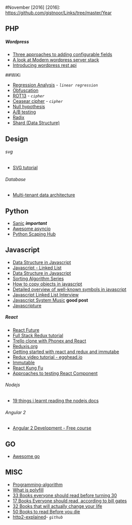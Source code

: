#November [2016]
[2016]: https://github.com/gistnoor/Links/tree/master/Year

## PHP

##### Wordpress
* [Three approaches to adding configurable fields](https://www.smashingmagazine.com/2016/04/three-approaches-to-adding-configurable-fields-to-your-plugin/ "Smashing Magazine")
* [A look at Modern wordpress server stack](https://www.smashingmagazine.com/2016/05/modern-wordpress-server-stack/ "Smashing Magazine")
* [Introducing wordpress rest api](https://code.tutsplus.com/tutorials/introducing-the-wp-rest-api--cms-24533 "tutsplus.com")

##WiKi

* [Regression Analysis](https://en.wikipedia.org/wiki/Regression_analysis) - *`linear regression`*
* [Obfuscation](https://en.wikipedia.org/wiki/Obfuscation_(software))
* [ROT13](https://en.wikipedia.org/wiki/ROT13) - *`cipher`*
* [Ceasear cipher](https://en.wikipedia.org/wiki/Caesar_cipher) - *`cipher`*
* [Null hypothesis](https://en.wikipedia.org/wiki/Null_hypothesis)
* [A/B testing](https://en.wikipedia.org/wiki/A/B_testing)
* [Radix](https://en.wikipedia.org/wiki/Radix)
* [Shard (Data Structure)](https://en.wikipedia.org/wiki/Shard_(database_architecture))

## Design

###### svg
* [SVG tutorial](http://svgtutorial.com/)

###### Database
* [Multi-tenant data architecture](https://msdn.microsoft.com/en-us/library/aa479086.aspx)

## Python
* [Sanic](https://github.com/channelcat/sanic "GitHub") ***important***
* [Awesome asyncio](https://github.com/timofurrer/awesome-asyncio "Github")
* [Python Scaping Hub](https://blog.scrapinghub.com/)

## Javascript
* [Data Structure in Javascript](https://code.tutsplus.com/series/data-structures-in-javascript--cms-772 "TutsPlus")   
* [Javascript - Linked List](https://www.nczonline.net/blog/2009/04/13/computer-science-in-javascript-linked-list/ "Author of Understanding Ecmascript")
* [Data Structure in Javascript](http://blog.benoitvallon.com/category/data-structures-in-javascript/ "Benoitvallon.com")
* [Sorting Algorithm Series](http://blog.benoitvallon.com/sorting-algorithms-in-javascript/sorting-algorithms-in-javascript/ "Benoitavallon.com")
* [How to copy objects in javascript](https://www.webreflection.co.uk/blog/2015/10/06/how-to-copy-objects-in-javascript#copying-all-own-keys "webreflection.co.uk")
* [Detailed overview of well-known symbols in javascript](https://rainsoft.io/detailed-overview-of-well-known-symbols/ "rainsoft.io")
* [Javascript Linked List Interview](http://www.thatjsdude.com/interview/linkedList.html)
* [Javascript System Music](http://teropa.info/blog/2016/07/28/javascript-systems-music.html) **good post**
* [Javascripture](http://www.javascripture.com/)

##### React
* [React Future](https://github.com/reactjs/react-future "Github")
* [Full Stack Redux tutorial](https://blog.diacode.com/trello-clone-with-phoenix-and-react-pt-1)
* [Trello clone with Phonex and React](http://teropa.info/blog/2015/09/10/full-stack-redux-tutorial.html)
* [Reduxjs.org](http://redux.js.org/ "Reduxjs.org")
* [Getting started with react and redux and immutabe](http://www.theodo.fr/blog/2016/03/getting-started-with-react-redux-and-immutable-a-test-driven-tutorial-part-1/)
* [Redux video tutorial - egghead.io](https://egghead.io/courses/getting-started-with-redux)
* [Immutable](https://facebook.github.io/immutable-js/docs/)
* [React Kung Fu](http://reactkungfu.com/)
* [Approaches to testing React Component](http://reactkungfu.com/2015/07/approaches-to-testing-react-components-an-overview/)


###### Nodejs
* [19 things i learnt reading the nodejs docs](https://hackernoon.com/19-things-i-learnt-reading-the-nodejs-docs-8a2dcc7f307f#.a4m2ua73p)

###### Angular 2
* [Angular 2 Development - Free course](https://coursetro.com/courses/8/Learn-Angular-2-Development-with-our-Free-Course)

## GO
* [Awesome go](https://awesome-go.com)

## MISC
* [Programming-algorithm](http://www.programming-algorithms.net "programming-algorithm.net")
* [What is polyfill](https://remysharp.com/2010/10/08/what-is-a-polyfill)
* [33 Books everyone should read before turning 30](http://www.independent.co.uk/arts-entertainment/books/33-books-everyone-should-read-before-turning-30-a6746496.html?cmpid=facebook-post "Independent.co.uk")
* [17 Books Everyone should read, according to bill gates](http://time.com/4121025/book-recommendations-bill-gates/ "Time.com")
* [32 Books that will actually change your life](https://www.buzzfeed.com/erinlarosa/books-that-will-actually-change-your-life?utm_term=.keD3W4m5o#.ix4WdrewZ "Buzzfeed.com")
* [50 Books to read Before you die](http://uk.complex.com/pop-culture/2012/07/50-books-to-read-before-you-die/ "complex.com")
* [http2-explained](https://github.com/bagder/http2-explained)- *`github`*
